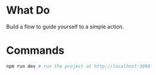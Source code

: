 # What Do

Build a flow to guide yourself to a simple action.

# Commands

```bash
npm run dev # run the project at http://localhost:3000
```
